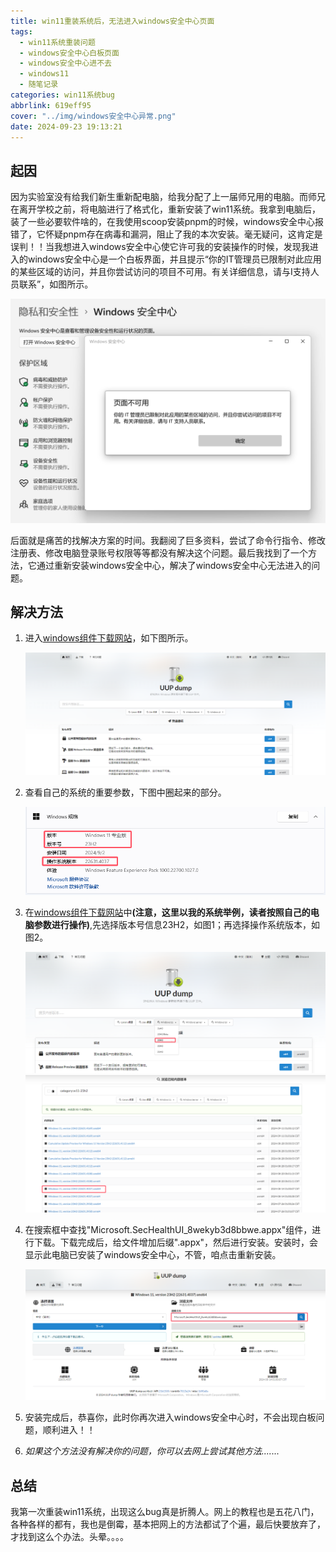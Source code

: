 ```yaml
---
title: win11重装系统后，无法进入windows安全中心页面
tags: 
  - win11系统重装问题 
  - windows安全中心白板页面
  - windows安全中心进不去
  - windows11 
  - 随笔记录
categories: win11系统bug
abbrlink: 619eff95
cover: "../img/windows安全中心异常.png"
date: 2024-09-23 19:13:21
---
```


<h2>起因</h2>

​		因为实验室没有给我们新生重新配电脑，给我分配了上一届师兄用的电脑。而师兄在离开学校之前，将电脑进行了格式化，重新安装了win11系统。我拿到电脑后，装了一些必要软件啥的，在我使用scoop安装pnpm的时候，windows安全中心报错了，它怀疑pnpm存在病毒和漏洞，阻止了我的本次安装。毫无疑问，这肯定是误判！！当我想进入windows安全中心使它许可我的安装操作的时候，发现我进入的windows安全中心是一个白板界面，并且提示“你的IT管理员已限制对此应用的某些区域的访问，并且你尝试访问的项目不可用。有关详细信息，请与I支持人员联系”，如图所示。

<img src="../img/windows安全中心异常.png">

​		后面就是痛苦的找解决方案的时间。我翻阅了巨多资料，尝试了命令行指令、修改注册表、修改电脑登录账号权限等等都没有解决这个问题。最后我找到了一个方法，它通过重新安装windows安全中心，解决了windows安全中心无法进入的问题。

## 解决方法

1. 进入<a href="https://uupdump.net">windows组件下载网站</a>，如下图所示。

   <img src="../img/windows组件下载网站.png">

2. 查看自己的系统的重要参数，下图中圈起来的部分。

   <img src="../img/win11重要参数.png">

3. 在<a href="https://uupdump.net">windows组件下载网站</a>中<strong>(注意，这里以我的系统举例，读者按照自己的电脑参数进行操作)</strong>,先选择版本号信息23H2，如图1；再选择操作系统版本，如图2。

   <img src="../img/选择23H2.png">

   <img src="../img/windows22631.4037.png">

4. 在搜索框中查找"Microsoft.SecHealthUI_8wekyb3d8bbwe.appx"组件，进行下载。下载完成后，给文件增加后缀".appx"，然后进行安装。安装时，会显示此电脑已安装了windows安全中心，不管，咱点击重新安装。

   <img src="../img/下载windows安装中心.png">

5. 安装完成后，恭喜你，此时你再次进入windows安全中心时，不会出现白板问题，顺利进入！！

6. *如果这个方法没有解决你的问题，你可以去网上尝试其他方法.......*

## 总结

​		我第一次重装win11系统，出现这么bug真是折腾人。网上的教程也是五花八门，各种各样的都有，我也是倒霉，基本把网上的方法都试了个遍，最后快要放弃了，才找到这么个办法。头晕。。。。
